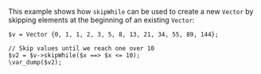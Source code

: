This example shows how `skipWhile` can be used to create a new `Vector` by skipping elements at the beginning of an existing `Vector`:

```basic-usage.php
$v = Vector {0, 1, 1, 2, 3, 5, 8, 13, 21, 34, 55, 89, 144};

// Skip values until we reach one over 10
$v2 = $v->skipWhile($x ==> $x <= 10);
\var_dump($v2);
```
